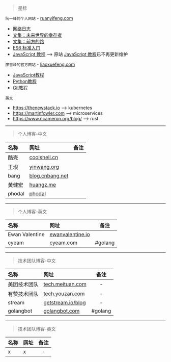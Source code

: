 > 星标

`阮一峰的个人网站` - [ruanyifeng.com](http://www.ruanyifeng.com/)

* [网络日志](http://www.ruanyifeng.com/blog/)  
* [文集：未来世界的幸存者](http://survivor.ruanyifeng.com/)  
* [文集：前方的路](http://road.ruanyifeng.com/)  
* [ES6 标准入门](http://es6.ruanyifeng.com/)   
* [JavaScript 教程](https://wangdoc.com/javascript/) --> 原站 [JavaScript 教程](http://javascript.ruanyifeng.com/)已不再更新维护

`廖雪峰的官方网站` - [liaoxuefeng.com](https://www.liaoxuefeng.com/)

* [JavaScript教程](https://www.liaoxuefeng.com/wiki/001434446689867b27157e896e74d51a89c25cc8b43bdb3000)  
* [Python教程](https://www.liaoxuefeng.com/wiki/0014316089557264a6b348958f449949df42a6d3a2e542c000)  
* [Git教程](https://www.liaoxuefeng.com/wiki/0013739516305929606dd18361248578c67b8067c8c017b000)  

`英文`

* https://thenewstack.io  --> kubernetes
* https://martinfowler.com  --> microservices
* https://www.ncameron.org/blog/  --> rust

---


> 个人博客-中文

|    名称   |   网址   |   备注  |
| :-------- | :------ | :------: |
|    酷壳   |   [coolshell.cn](https://coolshell.cn/) |  |
|    王垠   |   [yinwang.org](http://www.yinwang.org/) |  |
|    bang   |   [blog.cnbang.net](http://blog.cnbang.net/) |  |
|    黄健宏  |  [huangz.me](http://huangz.me/) |  |
|    phodal |  [phodal](https://www.phodal.com/) | |
---

> 个人博客-英文

|    名称   |   网址   |   备注  |
| :-------- | :------ | :------: |
| Ewan Valentine  | [ewanvalentine.io](https://ewanvalentine.io/) |  |
| cyeam | [cyeam.com](http://www.cyeam.com/) | #golang |

---

> 技术团队博客-中文

|    名称   |   网址   |   备注  |
| :-------- | :------ | :------: |
| 美团技术团队 | [tech.meituan.com](https://tech.meituan.com/) | - |
| 有赞技术团队 | [tech.youzan.com](https://tech.youzan.com/) | - |
| stream | [getstream.io/blog](https://getstream.io/blog/) | - |
| golangbot | [golangbot.com](https://golangbot.com/) | #golang |

---

> 技术团队博客-英文

|    名称   |   网址   |   备注  |
| :-------- | :------ | :------: |
| x | x | - |